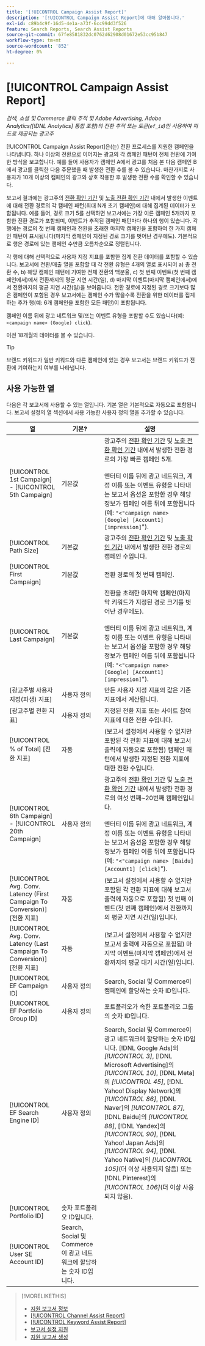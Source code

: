 ```yaml
---
title: '[!UICONTROL Campaign Assist Report]'
description: '[!UICONTROL Campaign Assist Report]에 대해 알아봅니다.'
exl-id: c89b4c9f-16d5-4e1a-a73f-6cc99dd3f526
feature: Search Reports, Search Assist Reports
source-git-commit: 67fe8581832dc0762d62908d01672e53cc95b847
workflow-type: tm+mt
source-wordcount: '852'
ht-degree: 0%

---
```


# [!UICONTROL Campaign Assist Report]

*검색, 소셜 및 Commerce 클릭 추적 및 Adobe Advertising, Adobe Analytics([!DNL Analytics] 통합 포함)의 전환 추적 또는 토큰(`ef_id`)만 사용하여 피드로 제공되는 광고주*

[!UICONTROL Campaign Assist Report]은(는) 전환 프로세스를 지원한 캠페인을 나타냅니다. 하나 이상의 전환으로 이어지는 광고의 각 캠페인 패턴이 전체 전환에 기여한 방식을 보고합니다. 예를 들어 사용자가 캠페인 A에서 광고를 처음 본 다음 캠페인 B에서 광고를 클릭한 다음 주문했을 때 발생한 전환 수를 볼 수 있습니다. 마찬가지로 사용자가 10개 이상의 캠페인의 광고와 상호 작용한 후 발생한 전환 수를 확인할 수 있습니다.

보고서 결과에는 광고주의 [전환 확인 기간](/help/search-social-commerce/glossary.md#c-d) 및 [노출 전환 확인 기간](/help/search-social-commerce/glossary.md#i-j) 내에서 발생한 이벤트에 대해 전환 경로의 각 캠페인 패턴(최대 N개 초기 캠페인)에 대해 집계된 데이터가 포함됩니다. 예를 들어, 경로 크기 5를 선택하면 보고서에는 가장 이른 캠페인 5개까지 포함한 전환 경로가 포함되며, 이벤트가 추적된 캠페인 패턴마다 하나의 행이 있습니다. 각 행에는 경로의 첫 번째 캠페인과 전환을 초래한 마지막 캠페인을 포함하여 한 가지 캠페인 패턴이 표시됩니다(마지막 캠페인이 지정된 경로 크기를 벗어난 경우에도). 기본적으로 행은 경로에 있는 캠페인 수만큼 오름차순으로 정렬됩니다.

각 행에 대해 선택적으로 사용자 지정 지표를 포함한 집계 전환 데이터를 포함할 수 있습니다. 보고서에 전환/매출 열을 포함할 때 각 전환 유형은 4개의 열로 표시되어 a) 총 전환 수, b) 해당 캠페인 패턴에 기여한 전체 전환의 백분율, c) 첫 번째 이벤트(첫 번째 캠페인에서)에서 전환까지의 평균 지연 시간(일), d) 마지막 이벤트(마지막 캠페인에서)에서 전환까지의 평균 지연 시간(일)을 보여줍니다. 전환 경로에 지정된 경로 크기보다 많은 캠페인이 포함된 경우 보고서에는 캠페인 수가 많을수록 전환을 위한 데이터를 집계하는 추가 행(예: 6개 캠페인을 포함한 모든 패턴)이 포함됩니다.

캠페인 이름 뒤에 광고 네트워크 및/또는 이벤트 유형을 포함할 수도 있습니다(예: `<campaign name> (Google) click`).

이전 18개월의 데이터를 볼 수 있습니다.

>[!TIP]
>
>브랜드 키워드가 일반 키워드와 다른 캠페인에 있는 경우 보고서는 브랜드 키워드가 전환에 기여하는지 여부를 나타냅니다.

## 사용 가능한 열

다음은 각 보고서에 사용할 수 있는 열입니다. 기본 열은 기본적으로 자동으로 포함됩니다. 보고서 설정의 열 섹션에서 사용 가능한 사용자 정의 열을 추가할 수 있습니다.

| 열 | 기본? | 설명 |
| ---- | ---- | ---- |
| [!UICONTROL 1st Campaign] - [!UICONTROL 5th Campaign] | 기본값 | 광고주의 [전환 확인 기간](/help/search-social-commerce/glossary.md#c-d) 및 [노출 전환 확인 기간](/help/search-social-commerce/glossary.md#i-j) 내에서 발생한 전환 경로의 가장 빠른 캠페인 5개.<br><br>엔터티 이름 뒤에 광고 네트워크, 계정 이름 또는 이벤트 유형을 나타내는 보고서 옵션을 포함한 경우 해당 정보가 캠페인 이름 뒤에 포함됩니다(예: `"<"campaign name> [Google] [Account1] [impression]`&quot;). |
| [!UICONTROL Path Size] | 기본값 | 광고주의 [전환 확인 기간](/help/search-social-commerce/glossary.md#c-d) 및 [노출 확인 기간](/help/search-social-commerce/glossary.md#i-j) 내에서 발생한 전환 경로의 캠페인 수입니다. |
| [!UICONTROL First Campaign] | 기본값 | 전환 경로의 첫 번째 캠페인. |
| [!UICONTROL Last Campaign] | 기본값 | 전환을 초래한 마지막 캠페인(마지막 키워드가 지정된 경로 크기를 벗어난 경우에도).<br><br>엔터티 이름 뒤에 광고 네트워크, 계정 이름 또는 이벤트 유형을 나타내는 보고서 옵션을 포함한 경우 해당 정보가 캠페인 이름 뒤에 포함됩니다(예: `"<"campaign name> [Google] [Account1] [impression]`&quot;). |
| \[광고주별 사용자 지정(파생) 지표\] | 사용자 정의 | 만든 사용자 지정 지표의 값은 기존 지표에서 계산됩니다. |
| \[광고주별 전환 지표\] | 사용자 정의 | 지정된 전환 지표 또는 사이트 참여 지표에 대한 전환 수입니다. |
| [!UICONTROL % of Total] \[전환 지표\] | 자동 | (보고서 설정에서 사용할 수 없지만 포함된 각 전환 지표에 대해 보고서 출력에 자동으로 포함됨) 캠페인 패턴에서 발생한 지정된 전환 지표에 대한 전환 수입니다. |
| [!UICONTROL 6th Campaign] - [!UICONTROL 20th Campaign] | 사용자 정의 | 광고주의 [전환 확인 기간](/help/search-social-commerce/glossary.md#c-d) 및 [노출 전환 확인 기간](/help/search-social-commerce/glossary.md#i-j) 내에서 발생한 전환 경로의 여섯 번째~20번째 캠페인입니다.<br><br>엔터티 이름 뒤에 광고 네트워크, 계정 이름 또는 이벤트 유형을 나타내는 보고서 옵션을 포함한 경우 해당 정보가 캠페인 이름 뒤에 포함됩니다(예: `"<"campaign name> [Baidu] [Account1] [click]`&quot;). |
| [!UICONTROL Avg. Conv. Latency (First Campaign To Conversion)] \[전환 지표\] | 자동 | (보고서 설정에서 사용할 수 없지만 포함된 각 전환 지표에 대해 보고서 출력에 자동으로 포함됨) 첫 번째 이벤트(첫 번째 캠페인)에서 전환까지의 평균 지연 시간(일)입니다. |
| [!UICONTROL Avg. Conv. Latency (Last Campaign To Conversion)] \[전환 지표\] | 자동 | (보고서 설정에서 사용할 수 없지만 보고서 출력에 자동으로 포함됨) 마지막 이벤트(마지막 캠페인)에서 전환까지의 평균 대기 시간(일)입니다. |
| [!UICONTROL EF Campaign ID] | 사용자 정의 | Search, Social 및 Commerce이 캠페인에 할당하는 숫자 ID입니다. |
| [!UICONTROL EF Portfolio Group ID] | 사용자 정의 | 포트폴리오가 속한 포트폴리오 그룹의 숫자 ID입니다. |
| [!UICONTROL EF Search Engine ID] | 사용자 정의 | Search, Social 및 Commerce이 광고 네트워크에 할당하는 숫자 ID입니다. [!DNL Google Ads]의 <i>[!UICONTROL 3]</i>, [!DNL Microsoft Advertising]의 <i>[!UICONTROL 10]</i>, [!DNL Meta]의 <i>[!UICONTROL 45]</i>, [!DNL Yahoo! Display Network]의 <i>[!UICONTROL 86]</i>, [!DNL Naver]의 <i>[!UICONTROL 87]</i>, [!DNL Baidu]의 <i>[!UICONTROL 88]</i>, [!DNL Yandex]의 <i>[!UICONTROL 90]</i>, [!DNL Yahoo! Japan Ads]의 <i>[!UICONTROL 94]</i>, [!DNL Yahoo Native]의 <i>[!UICONTROL 105]</i>(더 이상 사용되지 않음) 또는 [!DNL Pinterest]의 <i>[!UICONTROL 106]</i>(더 이상 사용되지 않음). |
| [!UICONTROL Portfolio ID] | 숫자 포트폴리오 ID입니다. |
| [!UICONTROL User SE Account ID] | Search, Social 및 Commerce이 광고 네트워크에 할당하는 숫자 ID입니다. |

>[!MORELIKETHIS]
>
>* [지원 보고서 정보](assist-report-about.md)
>* [[!UICONTROL Channel Assist Report]](channel-assist-report.md)
>* [[!UICONTROL Keyword Assist Report]](keyword-assist-report.md)
>* [보고서 설정 지원](assist-report-settings.md)
>* [지원 보고서 생성](assist-report-generate.md)
